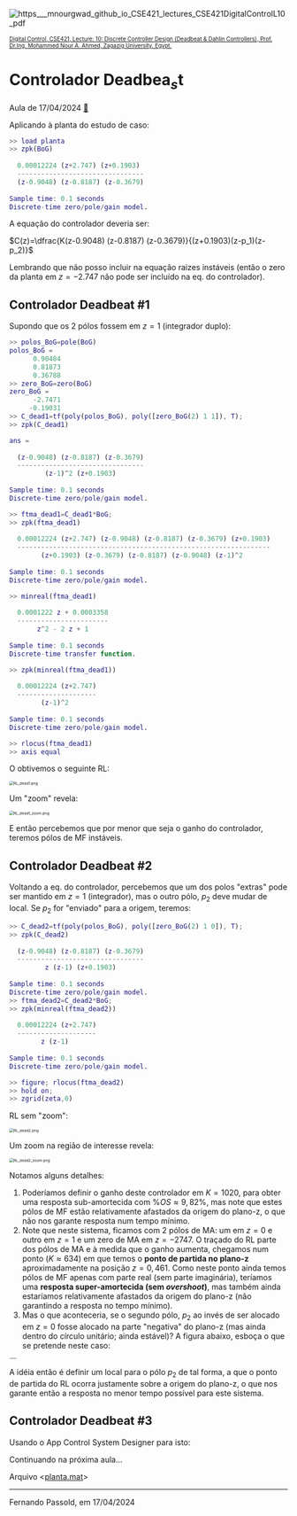 ![https___mnourgwad_github_io_CSE421_lectures_CSE421DigitalControlL10_pdf](https___mnourgwad_github_io_CSE421_lectures_CSE421DigitalControlL10_pdf.png)

<font size="1">[Digital Control, CSE421, Lecture: 10: Discrete Controller Design (Deadbeat & Dahlin Controllers), Prof. Dr.Ing. Mohammed Nour A. Ahmed, Zagazig University, Egypt.](https://mnourgwad.github.io/CSE421/lectures/CSE421DigitalControlL10.pdf)</font>

# Controlador Deadbea$_s$t

Aula de 17/04/2024 [:musical_note:](https://open.spotify.com/intl-pt/track/1vMPOXedoeZCtHzBB2Vart)

Aplicando à planta do estudo de caso:

```matlab
>> load planta
>> zpk(BoG)
 
  0.00012224 (z+2.747) (z+0.1903)
  --------------------------------
  (z-0.9048) (z-0.8187) (z-0.3679)
 
Sample time: 0.1 seconds
Discrete-time zero/pole/gain model.

```

A equação do controlador deveria ser:

$C(z)=\dfrac{K(z-0.9048) (z-0.8187) (z-0.3679)}{(z+0.1903)(z-p_1)(z-p_2)}$

Lembrando que não posso incluir na equação raizes instáveis (então o zero da planta em $z=-2.747$ não pode ser incluído na eq. do controlador).

## Controlador Deadbeat #1

Supondo que os 2 pólos fossem em $z=1$ (integrador duplo):

```matlab
>> polos_BoG=pole(BoG)
polos_BoG =
      0.90484
      0.81873
      0.36788
>> zero_BoG=zero(BoG)
zero_BoG =
      -2.7471
     -0.19031
>> C_dead1=tf(poly(polos_BoG), poly([zero_BoG(2) 1 1]), T);
>> zpk(C_dead1)

ans =
 
  (z-0.9048) (z-0.8187) (z-0.3679)
  --------------------------------
         (z-1)^2 (z+0.1903)
 
Sample time: 0.1 seconds
Discrete-time zero/pole/gain model.

>> ftma_dead1=C_dead1*BoG;     
>> zpk(ftma_dead1)
 
  0.00012224 (z+2.747) (z-0.9048) (z-0.8187) (z-0.3679) (z+0.1903)
  ----------------------------------------------------------------
        (z+0.1903) (z-0.3679) (z-0.8187) (z-0.9048) (z-1)^2
 
Sample time: 0.1 seconds
Discrete-time zero/pole/gain model.

>> minreal(ftma_dead1)
 
  0.0001222 z + 0.0003358
  -----------------------
       z^2 - 2 z + 1
 
Sample time: 0.1 seconds
Discrete-time transfer function.

>> zpk(minreal(ftma_dead1))
 
  0.00012224 (z+2.747)
  --------------------
        (z-1)^2
 
Sample time: 0.1 seconds
Discrete-time zero/pole/gain model.

>> rlocus(ftma_dead1)
>> axis equal
```

O obtivemos o seguinte RL:

<img src="RL_dead1.png" alt="RL_dead1.png" style="zoom:48%;" />

Um "zoom" revela:

<img src="RL_dead1_zoom.png" alt="RL_dead1_zoom.png" style="zoom:48%;" />

E então percebemos que por menor que seja o ganho do controlador, teremos pólos de MF instáveis.

## Controlador Deadbeat #2

Voltando a eq. do controlador, percebemos que um dos polos "extras" pode ser mantido em $z=1$ (integrador), mas o outro pólo, $p_2$ deve mudar de local. Se $p_2$ for "enviado" para a origem, teremos:

```matlab
>> C_dead2=tf(poly(polos_BoG), poly([zero_BoG(2) 1 0]), T);
>> zpk(C_dead2)
 
  (z-0.9048) (z-0.8187) (z-0.3679)
  --------------------------------
         z (z-1) (z+0.1903)
 
Sample time: 0.1 seconds
Discrete-time zero/pole/gain model.
>> ftma_dead2=C_dead2*BoG;
>> zpk(minreal(ftma_dead2))
 
  0.00012224 (z+2.747)
  --------------------
        z (z-1)
 
Sample time: 0.1 seconds
Discrete-time zero/pole/gain model.

>> figure; rlocus(ftma_dead2)
>> hold on;
>> zgrid(zeta,0)
```

RL sem "zoom":

<img src="RL_dead2.png" alt="RL_dead2.png" style="zoom:48%;" />

Um zoom na região de interesse revela:

<img src="RL_dead2_zoom.png" alt="RL_dead2_zoom.png" style="zoom:48%;" />

Notamos alguns detalhes:

1. Poderíamos definir o ganho deste controlador em $K=1020$, para obter uma resposta sub-amortecida com $\%OS \approx 9,82\%$, mas note que estes pólos de MF estão relativamente afastados da origem do plano-z, o que não nos garante resposta num tempo mínimo.
2. Note que neste sistema, ficamos com 2 pólos de MA: um em $z=0$ e outro em $z=1$ e um zero de MA em $z=-2747$. O traçado do RL parte dos pólos de MA e à medida que o ganho aumenta, chegamos num ponto ($K \approx 634$) em que temos o **ponto de partida no plano-z** aproximadamente na posição $z=0,461$. Como neste ponto ainda temos pólos de MF apenas com parte real (sem parte imaginária), teríamos uma **resposta super-amortecida (sem *overshoot*)**, mas também ainda estaríamos relativamente afastados da origem do plano-z (não garantindo a resposta no tempo mínimo).
3. Mas o que aconteceria, se o segundo pólo, $p_2$ ao invés de ser alocado em $z=0$ fosse alocado na parte "negativa" do plano-z (mas ainda dentro do círculo unitário; ainda estável)? A figura abaixo, esboça o que se pretende neste caso:

<img src="deadbeat3.jpg" alt="deadbeat3" style="zoom:15%;" />

A idéia então é definir um local para o pólo $p_2$ de tal forma, a que o ponto de partida do RL ocorra justamente sobre a origem do plano-z, o que nos garante então a resposta no menor tempo possível para este sistema.

## Controlador Deadbeat #3

Usando o App Control System Designer para isto:

Continuando na próxima aula...

Arquivo <[planta.mat](planta.mat)>

---

Fernando Passold, em 17/04/2024

